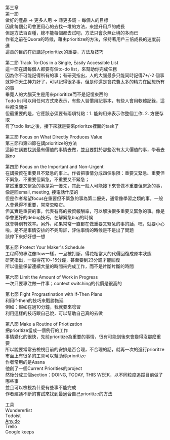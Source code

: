 第三章  
第一節  
做好的產品 -&gt; 更多人用 -&gt; 賺更多錢 = 每個人的目標  
因此每個公司會更用心的去找一堆的方法，來提升用戶的成長  
但是方法百百種，總不能每個都去試吧，方法只會永無止境的多而已  
作者之前在Quora的時候，藉由prioritize的方法，保持著用戶三倍成長的速度前進  
這章的目的在於講述prioritize的重要，方法及技巧  
  
  
第二節 Track To-Dos in a Single, Easily Accessible List  
這一節在講每個人都要有個to-do list，來幫助你完成任務  
因為你不可能記得所有的事；有研究指出，人的大腦最多只能同時記得7+/-2 個事  
就算你天生神力好了，可以記得很多事，但是你還是會花費太多的精力在回想所有的事  
畢竟人的大腦天生是用來prioritize而不是記憶東西的  
Todo list可以用任何方式來表示，有些人習慣用記事本，有些人會用軟體記錄，這些都沒關係  
但最重要的是，它應該必須要有兩項特點：1. 能夠用來表示你整個工作. 2. 方便存取  
有了todo list之後，接下來就是要來prioritze裡面的task了  
  
  
第三節 Focus on What Directly Produces Value  
第三節和第四節在講prioritize的方法  
這節在講要找到最有價值的事情去做，並且要對於那些沒有太大價值的事，學著去說no  
  
  
第四節 Focus on the Important and Non-Urgent  
在講投資在重要且不緊急的事上。作者把事情分成四個象限：重要又緊急、重要但不緊急、不重要但緊急，不重要又不緊急；  
當然重要又緊急的事是第一優先，其此一般人可能接下來會做不重要但緊急的事，像是回email, meeting, 接電話什麼的  
但是作者希望focus在重要但不緊急的事為第二優先，通常像學習之類的事，一般人會覺得不重要，常常忽略它。  
但其實是重要的事，代表有高的投資報酬率，可以解決很多重要又緊急的事。像是學會更好的debug技巧，在解緊急bug的時候  
就會特別有效率。另外，如果常常一直都在做重要又緊急的事的話，嘿，就要小心啦。是不是事情安排的不夠周詳，評估事情的時候是不是出了問題  
該停下來好好想一想  
  
  
第五節 Protect Your Maker's Schedule  
工程師的專注像flow一樣，一旦被打斷，得花相當大的代價回復成原本狀態  
研究指出，一般得花10~15分鐘，甚至要到23分鐘才能回復  
所以儘量保留連續大量的時間來完成工作，而不是片斷片斷的時間  
  
  
第六節 Limit the Amount of Work in Progress  
一次只要專注做一件事；context switching的代價是很高的  
  
  
第七節 Fight Prograstination with If-Then Plans  
利用if-then的技巧來戰勝拖延  
例如：假如在過10分鐘，我就要來唸習  
利用這樣的技巧跟自己說，可以幫助自己真的去做  
  
  
第八節 Make a Routine of Priotization  
把prioritize當成一個例行的工作  
事情變化的很快，先前prioritize為重要的事情，很有可能到後來會變得沒那麼重要  
所以說要常常去檢視目前的安排是否合理，不合理的話，就再一次的進行prioritze  
市面上有很多的工具可以幫助你prioritize  
作者常用的是Asana  
他創了一個Current Priorities的project  
然後分成三個section：DOING, TODAY, THIS WEEK，以不同粒度追蹤目前做了哪些事  
並且可以檢視為什麼有些事不能完成  
作者建議不斷的嘗試來找到最適合自己prioritize的方法  
  
  
工具  
Wundererlist  
Todoist  
[Any.do](http://any.do/)  
Trello  
Google keeps
